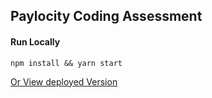 ## Paylocity Coding Assessment 
#### Run Locally
```npm install && yarn start```

[Or View deployed Version](https://nervous-neumann-c60988.netlify.com/)

